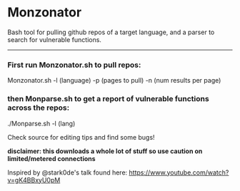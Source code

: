 # Monzonator
Bash tool for pulling github repos of a target language, and a parser to search for vulnerable functions.
___
  <h3>First run Monzonator.sh to pull repos:</h3>
  
  Monzonator.sh -l (language) -p (pages to pull) -n (num results per page)

  <h3>then Monparse.sh to get a report of vulnerable functions across the repos:</h3>

  ./Monparse.sh -l (lang)
 
  Check source for editing tips and find some bugs!

<b>disclaimer: this downloads a whole lot of stuff so use caution on limited/metered connections</b>

Inspired by @stark0de's talk found here: https://www.youtube.com/watch?v=gK4BBxyU0pM
